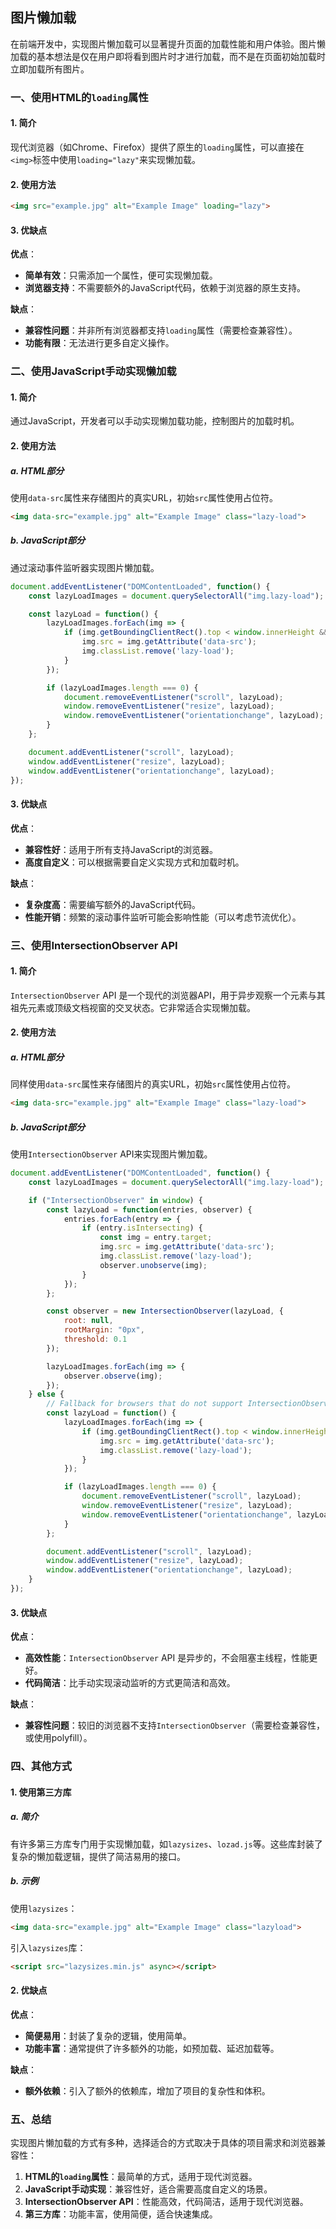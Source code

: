 ## 图片懒加载

在前端开发中，实现图片懒加载可以显著提升页面的加载性能和用户体验。图片懒加载的基本想法是仅在用户即将看到图片时才进行加载，而不是在页面初始加载时立即加载所有图片。

### 一、使用HTML的`loading`属性

#### 1. 简介
现代浏览器（如Chrome、Firefox）提供了原生的`loading`属性，可以直接在`<img>`标签中使用`loading="lazy"`来实现懒加载。

#### 2. 使用方法

```html
<img src="example.jpg" alt="Example Image" loading="lazy">
```

#### 3. 优缺点

**优点**：
- **简单有效**：只需添加一个属性，便可实现懒加载。
- **浏览器支持**：不需要额外的JavaScript代码，依赖于浏览器的原生支持。

**缺点**：
- **兼容性问题**：并非所有浏览器都支持`loading`属性（需要检查兼容性）。
- **功能有限**：无法进行更多自定义操作。

### 二、使用JavaScript手动实现懒加载

#### 1. 简介
通过JavaScript，开发者可以手动实现懒加载功能，控制图片的加载时机。

#### 2. 使用方法

##### a. HTML部分
使用`data-src`属性来存储图片的真实URL，初始`src`属性使用占位符。

```html
<img data-src="example.jpg" alt="Example Image" class="lazy-load">
```

##### b. JavaScript部分
通过滚动事件监听器实现图片懒加载。

```javascript
document.addEventListener("DOMContentLoaded", function() {
    const lazyLoadImages = document.querySelectorAll("img.lazy-load");

    const lazyLoad = function() {
        lazyLoadImages.forEach(img => {
            if (img.getBoundingClientRect().top < window.innerHeight && img.getBoundingClientRect().bottom > 0) {
                img.src = img.getAttribute('data-src');
                img.classList.remove('lazy-load');
            }
        });

        if (lazyLoadImages.length === 0) {
            document.removeEventListener("scroll", lazyLoad);
            window.removeEventListener("resize", lazyLoad);
            window.removeEventListener("orientationchange", lazyLoad);
        }
    };

    document.addEventListener("scroll", lazyLoad);
    window.addEventListener("resize", lazyLoad);
    window.addEventListener("orientationchange", lazyLoad);
});
```

#### 3. 优缺点

**优点**：
- **兼容性好**：适用于所有支持JavaScript的浏览器。
- **高度自定义**：可以根据需要自定义实现方式和加载时机。

**缺点**：
- **复杂度高**：需要编写额外的JavaScript代码。
- **性能开销**：频繁的滚动事件监听可能会影响性能（可以考虑节流优化）。

### 三、使用IntersectionObserver API

#### 1. 简介
`IntersectionObserver` API 是一个现代的浏览器API，用于异步观察一个元素与其祖先元素或顶级文档视窗的交叉状态。它非常适合实现懒加载。

#### 2. 使用方法

##### a. HTML部分
同样使用`data-src`属性来存储图片的真实URL，初始`src`属性使用占位符。

```html
<img data-src="example.jpg" alt="Example Image" class="lazy-load">
```

##### b. JavaScript部分
使用`IntersectionObserver` API来实现图片懒加载。

```javascript
document.addEventListener("DOMContentLoaded", function() {
    const lazyLoadImages = document.querySelectorAll("img.lazy-load");

    if ("IntersectionObserver" in window) {
        const lazyLoad = function(entries, observer) {
            entries.forEach(entry => {
                if (entry.isIntersecting) {
                    const img = entry.target;
                    img.src = img.getAttribute('data-src');
                    img.classList.remove('lazy-load');
                    observer.unobserve(img);
                }
            });
        };

        const observer = new IntersectionObserver(lazyLoad, {
            root: null,
            rootMargin: "0px",
            threshold: 0.1
        });

        lazyLoadImages.forEach(img => {
            observer.observe(img);
        });
    } else {
        // Fallback for browsers that do not support IntersectionObserver
        const lazyLoad = function() {
            lazyLoadImages.forEach(img => {
                if (img.getBoundingClientRect().top < window.innerHeight && img.getBoundingClientRect().bottom > 0) {
                    img.src = img.getAttribute('data-src');
                    img.classList.remove('lazy-load');
                }
            });

            if (lazyLoadImages.length === 0) {
                document.removeEventListener("scroll", lazyLoad);
                window.removeEventListener("resize", lazyLoad);
                window.removeEventListener("orientationchange", lazyLoad);
            }
        };

        document.addEventListener("scroll", lazyLoad);
        window.addEventListener("resize", lazyLoad);
        window.addEventListener("orientationchange", lazyLoad);
    }
});
```

#### 3. 优缺点

**优点**：
- **高效性能**：`IntersectionObserver` API 是异步的，不会阻塞主线程，性能更好。
- **代码简洁**：比手动实现滚动监听的方式更简洁和高效。

**缺点**：
- **兼容性问题**：较旧的浏览器不支持`IntersectionObserver`（需要检查兼容性，或使用polyfill）。

### 四、其他方式

#### 1. 使用第三方库

##### a. 简介
有许多第三方库专门用于实现懒加载，如`lazysizes`、`lozad.js`等。这些库封装了复杂的懒加载逻辑，提供了简洁易用的接口。

##### b. 示例

使用`lazysizes`：
```html
<img data-src="example.jpg" alt="Example Image" class="lazyload">
```
引入`lazysizes`库：
```html
<script src="lazysizes.min.js" async></script>
```

#### 2. 优缺点

**优点**：
- **简便易用**：封装了复杂的逻辑，使用简单。
- **功能丰富**：通常提供了许多额外的功能，如预加载、延迟加载等。

**缺点**：
- **额外依赖**：引入了额外的依赖库，增加了项目的复杂性和体积。

### 五、总结

实现图片懒加载的方式有多种，选择适合的方式取决于具体的项目需求和浏览器兼容性：

1. **HTML的`loading`属性**：最简单的方式，适用于现代浏览器。
2. **JavaScript手动实现**：兼容性好，适合需要高度自定义的场景。
3. **IntersectionObserver API**：性能高效，代码简洁，适用于现代浏览器。
4. **第三方库**：功能丰富，使用简便，适合快速集成。
